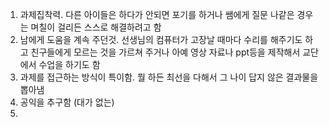 1. 과제집착력. 다른 아이들은 하다가 안되면 포기를 하거나 쌤에게 질문 나같은 경우는 며칠이 걸리든 스스로 해결하려고 함
2. 남에게 도움을 계속 주던것. 선생님의 컴퓨터가 고장날 때마다 수리를 해주기도 하고 친구들에게 모르는 것을 가르쳐 주거나 아예 영상 자료나 ppt등을 제작해서 교단에서 수업을 하기도 함
3. 과제를 접근하는 방식이 특이함. 뭘 하든 최선을 다해서 그 나이 답지 않은 결과물을 뽑아냄
4. 공익을 추구함 (대가 없는)
5.
